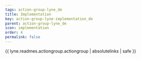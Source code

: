 ```yaml
---
tags: action-group-lyne_de
title: Implementation
key: action-group-lyne-implementation_de
parent: action-group-lyne_de
icon: implementation
order: 4
permalink: false  
---
```

 {{ lyne.readmes.actiongroup.actiongroup | absolutelinks | safe }}


